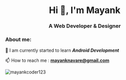 <h1 align="center">Hi 👋, I'm Mayank</h1>
<h3 align="center">A Web Developer & Designer </h3>

<h3 align="left">About me:</h3>

📑 I am currently started to learn ***Android Development***
  
📫 How to reach me : **mayanknavare@gmail.com**

<img src="https://github-readme-stats.vercel.app/api?username=mayankcoder123&show_icons=true&theme=tokyonight" alt="mayankcoder123" />
